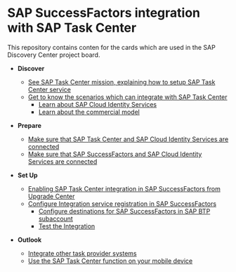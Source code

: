 # SAP SuccessFactors integration with SAP Task Center
This repository contains conten for the cards which are used in the SAP Discovery Center project board.

- **Discover**
    - [See SAP Task Center mission, explaining how to setup SAP Task Center service](how-to-setup-sap-task-center-service.md)
    - [Get to know the scenarios which can integrate with SAP Task Center](scenarios-which-can-integrate-with-sap-task-center.md)
	  - [Learn about SAP Cloud Identity Services](sap-cloud-identity-services.md)
	  - [Learn about the commercial model](learn-about-commercial-model.md)   

- **Prepare**
    - [Make sure that SAP Task Center and SAP Cloud Identity Services are connected](sap-task-center-and-sap-cloud-identity-services.md)
    - [Make sure that SAP SuccessFactors and SAP Cloud Identity Services are connected](sap-successfactors-and-sap-cloud-identity-services-are-connected.md)

- **Set Up**
    - [Enabling SAP Task Center integration in SAP SuccessFactors from Upgrade Center](enabling-sap-task-center-integration-in-sap-successfactors-from-upgrade-center.md)
    - [Configure Integration service registration in SAP SuccessFactors ](configure-integration-service-registration-in-sap-successFactors.md)
	  - [Configure destinations for SAP SuccessFactors in SAP BTP subaccount](configure-destinations-for-sap-successfactors-in-sap-btp-subaccount.md)
	  - [Test the Integration](test-integration.md)

- **Outlook**
    - [Integrate other task provider systems](integration-with-sap-solutions.md)
    - [Use the SAP Task Center function on your mobile device](integrate-task-center-with-mobile-start.md)